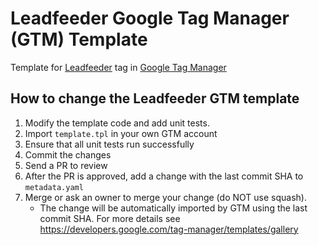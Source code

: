 # Leadfeeder Google Tag Manager (GTM) Template

Template for [Leadfeeder](https://www.leadfeeder.com) tag in
[Google Tag Manager](https://tagmanager.google.com)

## How to change the Leadfeeder GTM template

1. Modify the template code and add unit tests.
1. Import `template.tpl` in your own GTM account
1. Ensure that all unit tests run successfully
1. Commit the changes
1. Send a PR to review
1. After the PR is approved, add a change with the last commit SHA to
   `metadata.yaml`
1. Merge or ask an owner to merge your change (do NOT use squash).
   * The change will be automatically imported by GTM using the last commit SHA.
     For more details see https://developers.google.com/tag-manager/templates/gallery
